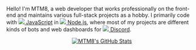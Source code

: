Hello! I'm MTM8, a web developer that works professionally on the front-end and maintains various full-stack projects as a hobby. I primarily code with [![](https://api.iconify.design/logos:javascript.svg?&height=14) JavaScript](https://nodejs.org/) in [![](https://api.iconify.design/logos:nodejs-icon.svg?&height=14) Node.js](https://nodejs.org/), where most of my projects are different kinds of bots and web dashboards for [![](https://api.iconify.design/logos:discord.svg?&height=14) Discord](https://discord.com/).

<div align="center">
  <a href="https://github.com/anuraghazra/github-readme-stats">
    <img align="center" src="https://github-readme-stats.vercel.app/api?username=MTM8&count_private=true&show_icons=true&theme=react" alt="MTM8's GitHub Stats"/>
  </a>
</div>
